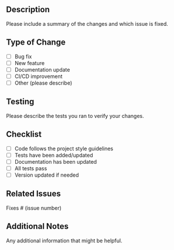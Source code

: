 ## Description
Please include a summary of the changes and which issue is fixed.

## Type of Change
- [ ] Bug fix
- [ ] New feature
- [ ] Documentation update
- [ ] CI/CD improvement
- [ ] Other (please describe)

## Testing
Please describe the tests you ran to verify your changes.

## Checklist
- [ ] Code follows the project style guidelines
- [ ] Tests have been added/updated
- [ ] Documentation has been updated
- [ ] All tests pass
- [ ] Version updated if needed

## Related Issues
Fixes # (issue number)

## Additional Notes
Any additional information that might be helpful.